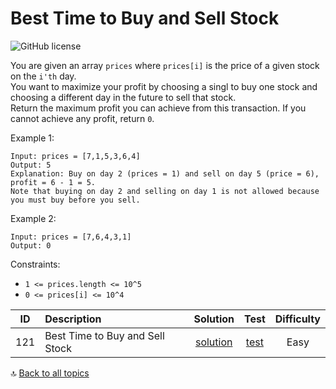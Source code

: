 [//]: # (Copyright [2023] [Anton Kotler kotler.developer@gmail.com] License MIT)

# Best Time to Buy and Sell Stock

![GitHub license](https://img.shields.io/badge/Difficulty-Easy-61904f)

You are given an array `prices` where `prices[i]` is the price of a given stock on the `i'th` day.  
You want to maximize your profit by choosing a singl to buy one stock and choosing a different day in the future to sell
that stock.  
Return the maximum profit you can achieve from this transaction. If you cannot achieve any profit, return `0`.

Example 1:

```
Input: prices = [7,1,5,3,6,4]
Output: 5
Explanation: Buy on day 2 (prices = 1) and sell on day 5 (price = 6), profit = 6 - 1 = 5.  
Note that buying on day 2 and selling on day 1 is not allowed because you must buy before you sell.
```

Example 2:

```
Input: prices = [7,6,4,3,1]
Output: 0
```

Constraints:

- `1 <= prices.length <= 10^5`
- `0 <= prices[i] <= 10^4`

| ID  | Description                     |           Solution           |                                        Test                                         | Difficulty |
|:---:|:--------------------------------|:----------------------------:|:-----------------------------------------------------------------------------------:|:----------:|
| 121 | Best Time to Buy and Sell Stock | [solution](./Solution121.kt) | [test](../../../../../../src/test/kotlin/exercise/easy/id121/Solution121Test.kt) |    Easy    |

:top: [Back to all topics](https://github.com/kotler-dev/kotlin-leetcode)
